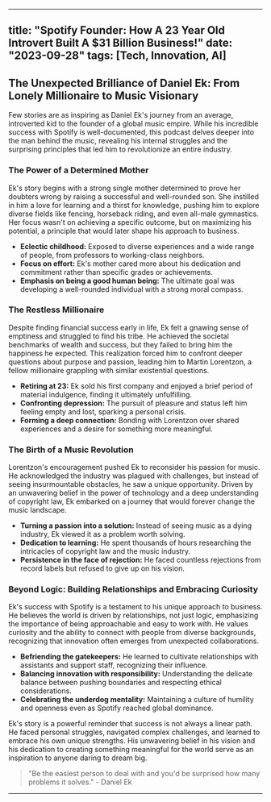 
---
title: "Spotify Founder: How A 23 Year Old Introvert Built A $31 Billion Business!"
date: "2023-09-28"
tags: [Tech, Innovation, AI]
---

## The Unexpected Brilliance of Daniel Ek: From Lonely Millionaire to Music Visionary

Few stories are as inspiring as Daniel Ek's journey from an average, introverted kid to the founder of a global music empire.  While his incredible success with Spotify is well-documented, this podcast delves deeper into the man behind the music, revealing his internal struggles and the surprising principles that led him to revolutionize an entire industry.

### The Power of a Determined Mother

Ek's story begins with a strong single mother determined to prove her doubters wrong by raising a successful and well-rounded son.  She instilled in him a love for learning and a thirst for knowledge, pushing him to explore diverse fields like fencing, horseback riding, and even all-male gymnastics.  Her focus wasn't on achieving a specific outcome, but on maximizing his potential, a principle that would later shape his approach to business.

* **Eclectic childhood:**  Exposed to diverse experiences and a wide range of people, from professors to working-class neighbors.
* **Focus on effort:**  Ek's mother cared more about his dedication and commitment rather than specific grades or achievements.
* **Emphasis on being a good human being:**  The ultimate goal was developing a well-rounded individual with a strong moral compass.

### The Restless Millionaire

Despite finding financial success early in life, Ek felt a gnawing sense of emptiness and struggled to find his tribe.  He achieved the societal benchmarks of wealth and success, but they failed to bring him the happiness he expected.  This realization forced him to confront deeper questions about purpose and passion, leading him to Martin Lorentzon, a fellow millionaire grappling with similar existential questions.

* **Retiring at 23:**  Ek sold his first company and enjoyed a brief period of material indulgence, finding it ultimately unfulfilling.
* **Confronting depression:**  The pursuit of pleasure and status left him feeling empty and lost, sparking a personal crisis.
* **Forming a deep connection:**  Bonding with Lorentzon over shared experiences and a desire for something more meaningful.

### The Birth of a Music Revolution

Lorentzon's encouragement pushed Ek to reconsider his passion for music.  He acknowledged the industry was plagued with challenges, but instead of seeing insurmountable obstacles, he saw a unique opportunity.  Driven by an unwavering belief in the power of technology and a deep understanding of copyright law, Ek embarked on a journey that would forever change the music landscape.

* **Turning a passion into a solution:**  Instead of seeing music as a dying industry, Ek viewed it as a problem worth solving.
* **Dedication to learning:**  He spent thousands of hours researching the intricacies of copyright law and the music industry.
* **Persistence in the face of rejection:**  He faced countless rejections from record labels but refused to give up on his vision.

###  Beyond Logic: Building Relationships and Embracing Curiosity

Ek's success with Spotify is a testament to his unique approach to business.  He believes the world is driven by relationships, not just logic, emphasizing the importance of being approachable and easy to work with.  He values curiosity and the ability to connect with people from diverse backgrounds, recognizing that innovation often emerges from unexpected collaborations.

* **Befriending the gatekeepers:**  He learned to cultivate relationships with assistants and support staff, recognizing their influence.
* **Balancing innovation with responsibility:**  Understanding the delicate balance between pushing boundaries and respecting ethical considerations.
* **Celebrating the underdog mentality:**  Maintaining a culture of humility and openness even as Spotify reached global dominance.

Ek's story is a powerful reminder that success is not always a linear path.  He faced personal struggles, navigated complex challenges, and learned to embrace his own unique strengths.  His unwavering belief in his vision and his dedication to creating something meaningful for the world serve as an inspiration to anyone daring to dream big.

> "Be the easiest person to deal with and you'd be surprised how many problems it solves." - Daniel Ek

---
        